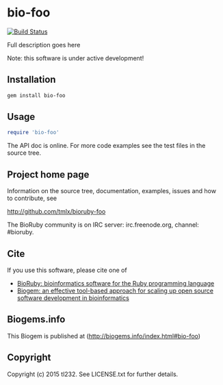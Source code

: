 # bio-foo

[![Build Status](https://secure.travis-ci.org/tmlx/bioruby-foo.png)](http://travis-ci.org/tmlx/bioruby-foo)

Full description goes here

Note: this software is under active development!

## Installation

```sh
gem install bio-foo
```

## Usage

```ruby
require 'bio-foo'
```

The API doc is online. For more code examples see the test files in
the source tree.
        
## Project home page

Information on the source tree, documentation, examples, issues and
how to contribute, see

  http://github.com/tmlx/bioruby-foo

The BioRuby community is on IRC server: irc.freenode.org, channel: #bioruby.

## Cite

If you use this software, please cite one of
  
* [BioRuby: bioinformatics software for the Ruby programming language](http://dx.doi.org/10.1093/bioinformatics/btq475)
* [Biogem: an effective tool-based approach for scaling up open source software development in bioinformatics](http://dx.doi.org/10.1093/bioinformatics/bts080)

## Biogems.info

This Biogem is published at (http://biogems.info/index.html#bio-foo)

## Copyright

Copyright (c) 2015 tl232. See LICENSE.txt for further details.

